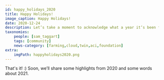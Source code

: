 ```yaml
---
id: happy_holidays_2020
title: Happy Holidays!
image_caption: Happy Holidays!
date: 2020-12-24
description: Let’s take a moment to acknowledge what a year it’s been for all of us around the world.
taxonomies:
    people: [sam_taggart]
    tags: [community]
    news-category: [farming,cloud,twin,aci,foundation]
extra:
    imgPath: happyholidays2020.png
---
```


That's it! :) Soon, we’ll share some highlights from 2020 and some words about 2021.
